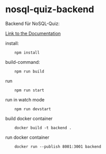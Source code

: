 # nosql-quiz-backend

Backend für NoSQL-Quiz:

[Link to the Documentation](https://app.swaggerhub.com/apis-docs/lumaghg/NoSQL-Backend/#/)

install:
```
    npm install
```

build-command:
```
    npm run build
```

run
```
    npm run start
```

run in watch mode
```
    npm run devstart
```

build docker container
```
    docker build -t backend .
```

run docker container
```
    docker run --publish 8001:3001 backend
```

